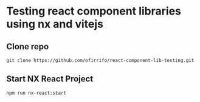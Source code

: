 # Testing react component libraries using nx and vitejs

## Clone repo

```shell
git clone https://github.com/ofirrifo/react-component-lib-testing.git
```


## Start NX React Project
```shell
npm run nx-react:start
```
